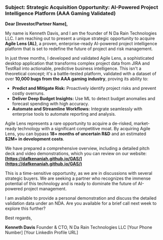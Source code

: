 ### Subject: Strategic Acquisition Opportunity: AI-Powered Project Intelligence Platform (AAA Gaming Validated)

**Dear [Investor/Partner Name],**

My name is Kenneth Davis, and I am the founder of N Da Rain Technologies LLC. I am reaching out to present a unique strategic opportunity to acquire **Agile Lens (AL)**, a proven, enterprise-ready AI-powered project intelligence platform that is set to redefine the future of project and risk management.

In just three months, I developed and validated Agile Lens, a sophisticated desktop application that transforms complex project data from JIRA and TestRail into actionable, predictive business intelligence. This isn't a theoretical concept; it's a battle-tested platform, validated with a dataset of over **10,000 bugs from the AAA gaming industry**, proving its ability to:

*   **Predict and Mitigate Risk:** Proactively identify project risks and prevent costly overruns.
*   **Deliver Deep Budget Insights:** Use ML to detect budget anomalies and forecast spending with high accuracy.
*   **Automate and Streamline Workflows:** Integrate seamlessly with enterprise tools to automate reporting and analysis.

Agile Lens represents a rare opportunity to acquire a de-risked, market-ready technology with a significant competitive moat. By acquiring Agile Lens, you can bypass **18+ months of uncertain R&D** and an estimated **$2M+ in development costs**.

We have prepared a comprehensive overview, including a detailed pitch deck and video demonstrations, which you can review on our website:
**[https://dafkenaniah.github.io/GAS/](https://dafkenaniah.github.io/GAS/)**

This is a time-sensitive opportunity, as we are in discussions with several strategic buyers. We are seeking a partner who recognizes the immense potential of this technology and is ready to dominate the future of AI-powered project management.

I am available to provide a personal demonstration and discuss the detailed validation data under an NDA. Are you available for a brief call next week to explore this further?

Best regards,

**Kenneth Davis**
Founder & CTO, N Da Rain Technologies LLC
[Your Phone Number]
[Your LinkedIn Profile URL]

